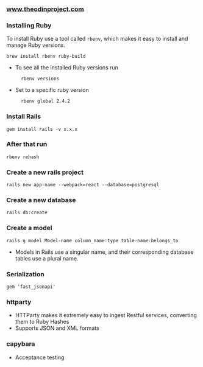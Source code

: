 ### www.theodinproject.com

### Installing Ruby

To install Ruby use a tool called `rbenv`, which makes it easy to install and manage Ruby versions.

    brew install rbenv ruby-build

- To see all the installed Ruby versions run

        rbenv versions

- Set to a specific ruby version

        rbenv global 2.4.2

### Install Rails

    gem install rails -v x.x.x

### After that run

    rbenv rehash

### Create a new rails project

    rails new app-name --webpack=react --database=postgresql

### Create a new database

    rails db:create

### Create a model

    rails g model Model-name column_name:type table-name:belongs_to

- Models in Rails use a singular name, and their corresponding database tables use a plural name.

### Serialization

    gem 'fast_jsonapi'

### httparty

- HTTParty makes it extremely easy to ingest Restful services, converting them to Ruby Hashes
- Supports JSON and XML formats

### capybara

- Acceptance testing
